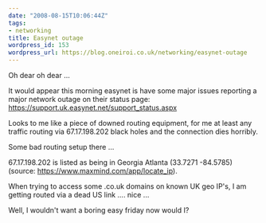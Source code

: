 ```yaml
---
date: "2008-08-15T10:06:44Z"
tags:
- networking
title: Easynet outage
wordpress_id: 153
wordpress_url: https://blog.oneiroi.co.uk/networking/easynet-outage
---
```

Oh dear oh dear ...

It would appear this morning easynet is have some major issues reporting a major network outage on their status page: <a href="https://support.uk.easynet.net/support_status.aspx">https://support.uk.easynet.net/support_status.aspx</a>

Looks to me like a piece of downed routing equipment, for me at least any traffic routing via 67.17.198.202 black holes and the connection dies horribly.

Some bad routing setup there ... 

67.17.198.202 is listed as being in Georgia Atlanta (33.7271 -84.5785) (source: <a href="https://www.maxmind.com/app/locate_ip">https://www.maxmind.com/app/locate_ip</a>).

When trying to access some .co.uk domains on known UK geo IP's, I am getting routed via a dead US link .... nice ...

Well, I wouldn't want a boring easy friday now would I?
